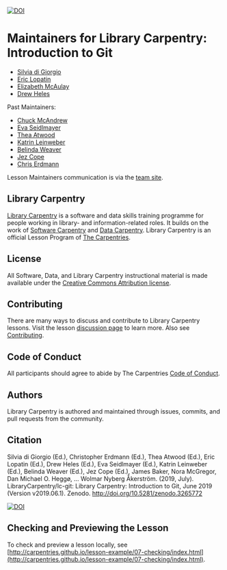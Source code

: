 [![DOI](https://zenodo.org/badge/DOI/10.5281/zenodo.3265772.svg)](https://doi.org/10.5281/zenodo.3265772)  

# Maintainers for Library Carpentry: Introduction to Git

- [Silvia di Giorgio](https://twitter.com/digiorgiosilvia )
- [Eric Lopatin](https://github.com/elopatin-uc3)
- [Elizabeth McAulay](https://github.com/emcaulay)
- [Drew Heles](https://github.com/dheles)

Past Maintainers: 

- [Chuck McAndrew](https://github.com/dcmcand)
- [Eva Seidlmayer](https://github.com/EvaSeidlmayer)
- [Thea Atwood](https://github.com/tpatwood)
- [Katrin Leinweber](https://github.com/katrinleinweber)
- [Belinda Weaver](https://github.com/weaverbel)
- [Jez Cope](https://github.com/jezcope)
- [Chris Erdmann](https://github.com/libcce)

Lesson Maintainers communication is via the [team site](https://github.com/orgs/LibraryCarpentry/teams/lc-git-maintainers).

## Library Carpentry

[Library Carpentry](https://librarycarpentry.org) is a software and data skills training programme for people working in library- and information-related roles. It builds on the work of [Software Carpentry](http://software-carpentry.org/) and [Data Carpentry](http://www.datacarpentry.org/). Library Carpentry is an official Lesson Program of [The Carpentries](https://carpentries.org/).

## License

All Software, Data, and Library Carpentry instructional material is made available under the [Creative Commons Attribution
license](https://github.com/LibraryCarpentry/lc-git/blob/gh-pages/LICENSE.md).

## Contributing

There are many ways to discuss and contribute to Library Carpentry lessons. Visit the lesson [discussion page](https://librarycarpentry.org/lc-git/discuss/index.html) to learn more. Also see [Contributing](https://github.com/LibraryCarpentry/lc-git/blob/gh-pages/CONTRIBUTING.md).

## Code of Conduct

All participants should agree to abide by The Carpentries [Code of Conduct](https://docs.carpentries.org/topic_folders/policies/code-of-conduct.html).

## Authors

Library Carpentry is authored and maintained through issues, commits, and pull requests from the community.

## Citation

Silvia di Giorgio (Ed.), Christopher Erdmann (Ed.), Thea Atwood (Ed.), Eric Lopatin (Ed.), Drew Heles (Ed.), Eva Seidlmayer (Ed.), Katrin Leinweber (Ed.), Belinda Weaver (Ed.), Jez Cope (Ed.), James Baker, Nora McGregor, Dan Michael O. Heggø, … Wolmar Nyberg Åkerström. (2019, July). LibraryCarpentry/lc-git: Library Carpentry: Introduction to Git, June 2019 (Version v2019.06.1). Zenodo. http://doi.org/10.5281/zenodo.3265772

[![DOI](https://zenodo.org/badge/DOI/10.5281/zenodo.3265772.svg)](https://doi.org/10.5281/zenodo.3265772)

## Checking and Previewing the Lesson

To check and preview a lesson locally, see [http://carpentries.github.io/lesson-example/07-checking/index.html](http://carpentries.github.io/lesson-example/07-checking/index.html).
